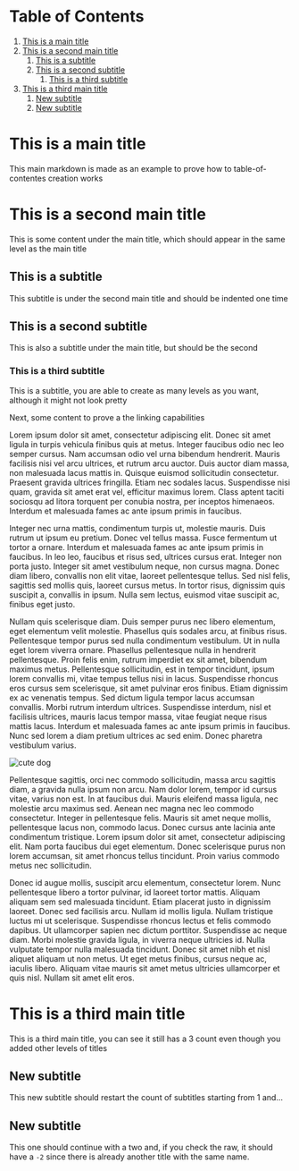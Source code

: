 # Table of Contents
1. [This is a main title](#this-is-a-main-title)
2. [This is a second main title](#this-is-a-second-main-title)
    1. [This is a subtitle](#this-is-a-subtitle)
    2. [This is a second subtitle](#this-is-a-second-subtitle)
        1. [This is a third subtitle](#this-is-a-third-subtitle)
3. [This is a third main title](#this-is-a-third-main-title)
    1. [New subtitle](#new-subtitle-1)
    2. [New subtitle](#new-subtitle-2)

# This is a main title

This main markdown is made as an example to prove how to table-of-contentes creation works

# This is a second main title

This is some content under the main title, which should appear in the same level as the main title

## This is a subtitle

This subtitle is under the second main title and should be indented one time

## This is a second subtitle

This is also a subtitle under the main title, but should be the second

### This is a third subtitle

This is a subtitle, you are able to create as many levels as you want, although it might not look pretty

Next, some content to prove a the linking capabilities

Lorem ipsum dolor sit amet, consectetur adipiscing elit. Donec sit amet ligula in turpis vehicula finibus quis at metus. Integer faucibus odio nec leo semper cursus. Nam accumsan odio vel urna bibendum hendrerit. Mauris facilisis nisi vel arcu ultrices, et rutrum arcu auctor. Duis auctor diam massa, non malesuada lacus mattis in. Quisque euismod sollicitudin consectetur. Praesent gravida ultrices fringilla. Etiam nec sodales lacus. Suspendisse nisi quam, gravida sit amet erat vel, efficitur maximus lorem. Class aptent taciti sociosqu ad litora torquent per conubia nostra, per inceptos himenaeos. Interdum et malesuada fames ac ante ipsum primis in faucibus.

Integer nec urna mattis, condimentum turpis ut, molestie mauris. Duis rutrum ut ipsum eu pretium. Donec vel tellus massa. Fusce fermentum ut tortor a ornare. Interdum et malesuada fames ac ante ipsum primis in faucibus. In leo leo, faucibus et risus sed, ultrices cursus erat. Integer non porta justo. Integer sit amet vestibulum neque, non cursus magna. Donec diam libero, convallis non elit vitae, laoreet pellentesque tellus. Sed nisl felis, sagittis sed mollis quis, laoreet cursus metus. In tortor risus, dignissim quis suscipit a, convallis in ipsum. Nulla sem lectus, euismod vitae suscipit ac, finibus eget justo.

Nullam quis scelerisque diam. Duis semper purus nec libero elementum, eget elementum velit molestie. Phasellus quis sodales arcu, at finibus risus. Pellentesque tempor purus sed nulla condimentum vestibulum. Ut in nulla eget lorem viverra ornare. Phasellus pellentesque nulla in hendrerit pellentesque. Proin felis enim, rutrum imperdiet ex sit amet, bibendum maximus metus. Pellentesque sollicitudin, est in tempor tincidunt, ipsum lorem convallis mi, vitae tempus tellus nisi in lacus. Suspendisse rhoncus eros cursus sem scelerisque, sit amet pulvinar eros finibus. Etiam dignissim ex ac venenatis tempus. Sed dictum ligula tempor lacus accumsan convallis. Morbi rutrum interdum ultrices. Suspendisse interdum, nisl et facilisis ultrices, mauris lacus tempor massa, vitae feugiat neque risus mattis lacus. Interdum et malesuada fames ac ante ipsum primis in faucibus. Nunc sed lorem a diam pretium ultrices ac sed enim. Donec pharetra vestibulum varius.

![cute dog](https://hips.hearstapps.com/hmg-prod.s3.amazonaws.com/images/dog-puppy-on-garden-royalty-free-image-1586966191.jpg?crop=1.00xw:0.669xh;0,0.190xh&resize=1200:*)

Pellentesque sagittis, orci nec commodo sollicitudin, massa arcu sagittis diam, a gravida nulla ipsum non arcu. Nam dolor lorem, tempor id cursus vitae, varius non est. In at faucibus dui. Mauris eleifend massa ligula, nec molestie arcu maximus sed. Aenean nec magna nec leo commodo consectetur. Integer in pellentesque felis. Mauris sit amet neque mollis, pellentesque lacus non, commodo lacus. Donec cursus ante lacinia ante condimentum tristique. Lorem ipsum dolor sit amet, consectetur adipiscing elit. Nam porta faucibus dui eget elementum. Donec scelerisque purus non lorem accumsan, sit amet rhoncus tellus tincidunt. Proin varius commodo metus nec sollicitudin.

Donec id augue mollis, suscipit arcu elementum, consectetur lorem. Nunc pellentesque libero a tortor pulvinar, id laoreet tortor mattis. Aliquam aliquam sem sed malesuada tincidunt. Etiam placerat justo in dignissim laoreet. Donec sed facilisis arcu. Nullam id mollis ligula. Nullam tristique luctus mi ut scelerisque. Suspendisse rhoncus lectus et felis commodo dapibus. Ut ullamcorper sapien nec dictum porttitor. Suspendisse ac neque diam. Morbi molestie gravida ligula, in viverra neque ultricies id. Nulla vulputate tempor nulla malesuada tincidunt. Donec sit amet nibh et nisl aliquet aliquam ut non metus. Ut eget metus finibus, cursus neque ac, iaculis libero. Aliquam vitae mauris sit amet metus ultricies ullamcorper et quis nisl. Nullam sit amet elit eros.

# This is a third main title

This is a third main title, you can see it still has a 3 count even though you added other levels of titles

## New subtitle

This new subtitle should restart the count of subtitles starting from 1 and...

## New subtitle

This one should continue with a two and, if you check the raw, it should have a `-2` since there is already another title with the same name.
